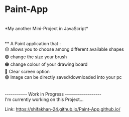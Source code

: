 # Paint-App
<br>
*My another Mini-Project in JavaScript*
<br>
<br>

** A Paint application that : 
<br>
🟡 allows you to choose among different available shapes
<br>
🟢 change the size your brush
<br>
🟠 change colour of your drawing board
<br>
🔵 Clear screen option
<br>
🟣 Image can be directly saved/downloaded into your pc
<br>
<br>


----------- Work in Progress ------------------
<br>
I'm currently working on this Project...


Link: https://shifakhan-24.github.io/Paint-App.github.io/
